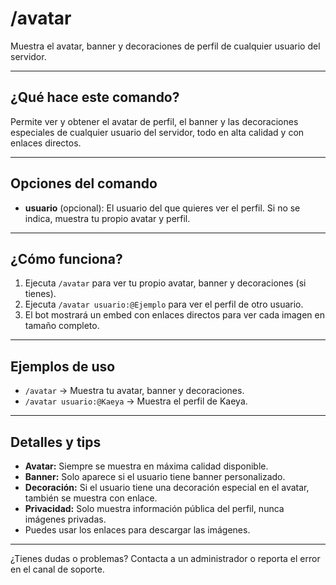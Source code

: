 # /avatar

Muestra el avatar, banner y decoraciones de perfil de cualquier usuario del servidor.

---

## ¿Qué hace este comando?
Permite ver y obtener el avatar de perfil, el banner y las decoraciones especiales de cualquier usuario del servidor, todo en alta calidad y con enlaces directos.

---

## Opciones del comando
- **usuario** (opcional): El usuario del que quieres ver el perfil. Si no se indica, muestra tu propio avatar y perfil.

---

## ¿Cómo funciona?
1. Ejecuta `/avatar` para ver tu propio avatar, banner y decoraciones (si tienes).
2. Ejecuta `/avatar usuario:@Ejemplo` para ver el perfil de otro usuario.
3. El bot mostrará un embed con enlaces directos para ver cada imagen en tamaño completo.

---

## Ejemplos de uso
- `/avatar` → Muestra tu avatar, banner y decoraciones.
- `/avatar usuario:@Kaeya` → Muestra el perfil de Kaeya.

---

## Detalles y tips
- **Avatar:** Siempre se muestra en máxima calidad disponible.
- **Banner:** Solo aparece si el usuario tiene banner personalizado.
- **Decoración:** Si el usuario tiene una decoración especial en el avatar, también se muestra con enlace.
- **Privacidad:** Solo muestra información pública del perfil, nunca imágenes privadas.
- Puedes usar los enlaces para descargar las imágenes.

---

¿Tienes dudas o problemas? Contacta a un administrador o reporta el error en el canal de soporte.
